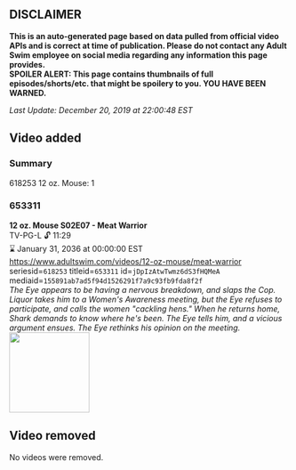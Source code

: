 ## DISCLAIMER
**This is an auto-generated page based on data pulled from official video APIs and is correct at time of publication. Please do not contact any Adult Swim employee on social media regarding any information this page provides.**  
**SPOILER ALERT: This page contains thumbnails of full episodes/shorts/etc. that might be spoilery to you. YOU HAVE BEEN WARNED.**  

_Last Update: December 20, 2019 at 22:00:48 EST_
## Video added
### Summary
618253 12 oz. Mouse: 1  
### 653311
**12 oz. Mouse S02E07 - Meat Warrior**  
TV-PG-L 🔓 11:29  
⌛ January 31, 2036 at 00:00:00 EST  
https://www.adultswim.com/videos/12-oz-mouse/meat-warrior  
seriesid=`618253` titleid=`653311` id=`jDpIzAtwTwmz6dS3fHQMeA` mediaid=`155891ab7ad5f94d1526291f7a9c93fb9fda8f2f`  
_The Eye appears to be having a nervous breakdown, and slaps the Cop.  Liquor takes him to a Women's Awareness meeting, but the Eye refuses to participate, and calls the women "cackling hens."  When he returns home, Shark demands to know where he's been.  The Eye tells him, and a vicious argument ensues.  The Eye rethinks his opinion on the meeting._  
<a href="https://i.cdn.turner.com/adultswim/big/video/episode-thumbs-16x9/12oz_cc_014_pt2-01.jpg"><img src="https://i.cdn.turner.com/adultswim/big/video/episode-thumbs-16x9/12oz_cc_014_pt2-01.jpg" height="144px" /></a>
## Video removed
No videos were removed.  
